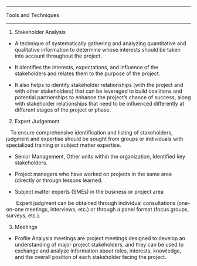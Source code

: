 
******
Tools and Techniques
******

1. Stakeholder Analysis

- A technique of systematically gathering and analyzing quantitative and qualitative 
  information to determine whose interests should be taken into account throughout the project.
  
- It identifies the interests, expectations, and influence of the stakeholders and relates them to the purpose of the project.
- It also helps to identify stakeholder relationships (with the project and with other stakeholders) that can be leveraged
  to build coalitions and potential partnerships to enhance the project’s chance of success, along with stakeholder
  relationships that need to be influenced differently at different stages of the project or phase.
  
2. Expert Judgement

    To ensure comprehensive identification and listing of stakeholders, judgment and expertise should be sought 
    from groups or individuals with specialized training or subject matter expertise.
      
- Senior Management, Other units within the organization, Identified key stakeholders.
     
- Project managers who have worked on projects in the same area (directly or through lessons learned.       
     
- Subject matter experts (SMEs) in the business or project area
        
        Expert judgment can be obtained through individual consultations (one-on-one meetings, interviews, etc.) or
        through a panel format (focus groups, surveys, etc.).        
 
3. Meetings

 - Profile Analysis meetings are project meetings designed to develop an understanding of major project stakeholders,
      and they can be used to exchange and analyze information about roles, interests, knowledge, and the 
      overall position of each stakeholder facing the project.

